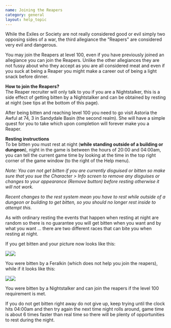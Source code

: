 ```yaml
---
name: Joining the Reapers
category: general
layout: help_topic
---
```

While the Exiles or Society are not really considered good or evil simply two opposing sides of a war, the third allegiance the "Reapers" are considered very evil and dangerous.

You may join the Reapers at level 100, even if you have previously joined an allegiance you can join the Reapers. Unlike the other allegiances they are not fussy about who they accept as you are all considered meat and even if you suck at being a Reaper you might make a career out of being a light snack before dinner.

**How to join the Reapers?**  
The Reaper recruiter will only talk to you if you are a Nightstalker, this is a side effect of getting bitten by a Nightstalker and can be obtained by resting at night (see tips at the bottom of this page).

After being bitten and reaching level 100 you need to go visit Astoria the Awful at 74, 3 in Sandydale Basin (the second realm). She will have a simple quest for you to take which upon completion will forever make you a Reaper.

**Resting instructions**  
To be bitten you must rest at night (**while standing outside of a building or dungeon**), night in the game is between the hours of 20:00 and 04:00am, you can tell the current game time by looking at the time in the top right corner of the game window (to the right of the Help menu).

_Note: You can not get bitten if you are currently disguised or bitten so make sure that you sue the Character > Info screen to remove any disguises or changes to your appearance (Remove button) before resting otherwise it will not work._

_Recent changes to the rest system mean you have to rest while outside of a dungeon or building to get bitten, so you should no longer rest inside to attempt this._

As with ordinary resting the events that happen when resting at night are random so there is no guarantee you will get bitten when you want and by what you want ... there are two different races that can bite you when resting at night.

If you get bitten and your picture now looks like this:

![](https://lohcdn.com/game/r/sofem1.gif)![](https://lohcdn.com/game/r/sofef1.gif)

You were bitten by a Feralkin (which does not help you join the reapers), while if it looks like this:

![](http://lohcdn.com/game/r/srnsm1.gif)![](https://lohcdn.com/game/r/srnsf1.gif)

You were bitten by a Nightstalker and can join the reapers if the level 100 requirement is met.

If you do not get bitten right away do not give up, keep trying until the clock hits 04:00am and then try again the next time night rolls around, game time is about 6 times faster than real time so there will be plenty of opportunities to rest during the night.